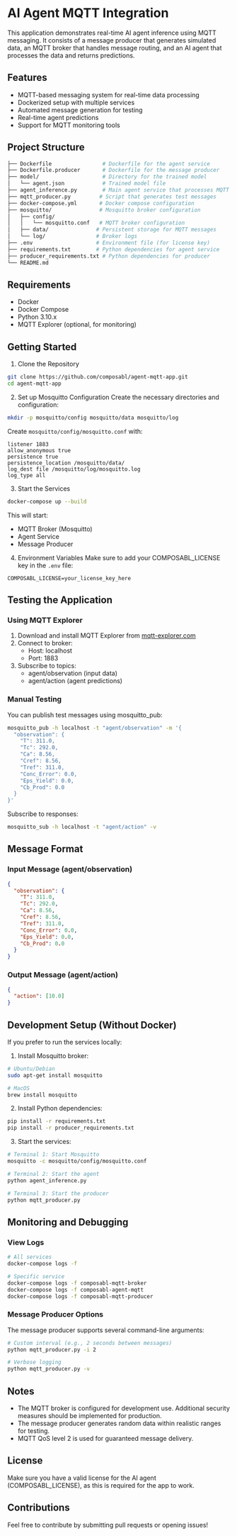 # AI Agent MQTT Integration
This application demonstrates real-time AI agent inference using MQTT messaging. It consists of a message producer that generates simulated data, an MQTT broker that handles message routing, and an AI agent that processes the data and returns predictions.

## Features
- MQTT-based messaging system for real-time data processing
- Dockerized setup with multiple services
- Automated message generation for testing
- Real-time agent predictions
- Support for MQTT monitoring tools

## Project Structure
```bash
├── Dockerfile                # Dockerfile for the agent service
├── Dockerfile.producer       # Dockerfile for the message producer
├── model/                    # Directory for the trained model
│   └── agent.json            # Trained model file
├── agent_inference.py        # Main agent service that processes MQTT messages
├── mqtt_producer.py         # Script that generates test messages
├── docker-compose.yml       # Docker compose configuration
├── mosquitto/               # Mosquitto broker configuration
│   ├── config/             
│   │   └── mosquitto.conf   # MQTT broker configuration
│   ├── data/               # Persistent storage for MQTT messages
│   └── log/                # Broker logs
├── .env                    # Environment file (for license key)
├── requirements.txt        # Python dependencies for agent service
├── producer_requirements.txt # Python dependencies for producer
└── README.md              
```

## Requirements
- Docker
- Docker Compose
- Python 3.10.x
- MQTT Explorer (optional, for monitoring)

## Getting Started

1. Clone the Repository
```bash
git clone https://github.com/composabl/agent-mqtt-app.git
cd agent-mqtt-app
```

2. Set up Mosquitto Configuration
Create the necessary directories and configuration:
```bash
mkdir -p mosquitto/config mosquitto/data mosquitto/log
```

Create `mosquitto/config/mosquitto.conf` with:
```
listener 1883
allow_anonymous true
persistence true
persistence_location /mosquitto/data/
log_dest file /mosquitto/log/mosquitto.log
log_type all
```

3. Start the Services
```bash
docker-compose up --build
```

This will start:
- MQTT Broker (Mosquitto)
- Agent Service
- Message Producer

4. Environment Variables
Make sure to add your COMPOSABL_LICENSE key in the `.env` file:
```
COMPOSABL_LICENSE=your_license_key_here
```

## Testing the Application

### Using MQTT Explorer
1. Download and install MQTT Explorer from [mqtt-explorer.com](http://mqtt-explorer.com/)
2. Connect to broker:
   - Host: localhost
   - Port: 1883
3. Subscribe to topics:
   - agent/observation (input data)
   - agent/action (agent predictions)

### Manual Testing
You can publish test messages using mosquitto_pub:
```bash
mosquitto_pub -h localhost -t "agent/observation" -m '{
  "observation": {
    "T": 311.0,
    "Tc": 292.0,
    "Ca": 8.56,
    "Cref": 8.56,
    "Tref": 311.0,
    "Conc_Error": 0.0,
    "Eps_Yield": 0.0,
    "Cb_Prod": 0.0
  }
}'
```

Subscribe to responses:
```bash
mosquitto_sub -h localhost -t "agent/action" -v
```

## Message Format

### Input Message (agent/observation)
```json
{
  "observation": {
    "T": 311.0,
    "Tc": 292.0,
    "Ca": 8.56,
    "Cref": 8.56,
    "Tref": 311.0,
    "Conc_Error": 0.0,
    "Eps_Yield": 0.0,
    "Cb_Prod": 0.0
  }
}
```

### Output Message (agent/action)
```json
{
  "action": [10.0]
}
```

## Development Setup (Without Docker)

If you prefer to run the services locally:

1. Install Mosquitto broker:
```bash
# Ubuntu/Debian
sudo apt-get install mosquitto

# MacOS
brew install mosquitto
```

2. Install Python dependencies:
```bash
pip install -r requirements.txt
pip install -r producer_requirements.txt
```

3. Start the services:
```bash
# Terminal 1: Start Mosquitto
mosquitto -c mosquitto/config/mosquitto.conf

# Terminal 2: Start the agent
python agent_inference.py

# Terminal 3: Start the producer
python mqtt_producer.py
```

## Monitoring and Debugging

### View Logs
```bash
# All services
docker-compose logs -f

# Specific service
docker-compose logs -f composabl-mqtt-broker
docker-compose logs -f composabl-agent-mqtt
docker-compose logs -f composabl-mqtt-producer
```

### Message Producer Options
The message producer supports several command-line arguments:
```bash
# Custom interval (e.g., 2 seconds between messages)
python mqtt_producer.py -i 2

# Verbose logging
python mqtt_producer.py -v
```

## Notes
- The MQTT broker is configured for development use. Additional security measures should be implemented for production.
- The message producer generates random data within realistic ranges for testing.
- MQTT QoS level 2 is used for guaranteed message delivery.

## License
Make sure you have a valid license for the AI agent (COMPOSABL_LICENSE), as this is required for the app to work.

## Contributions
Feel free to contribute by submitting pull requests or opening issues!